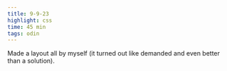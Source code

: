 ```yaml
---
title: 9-9-23
highlight: css
time: 45 min
tags: odin
---
```


Made a layout all by myself (it turned out like demanded and even better than a solution).